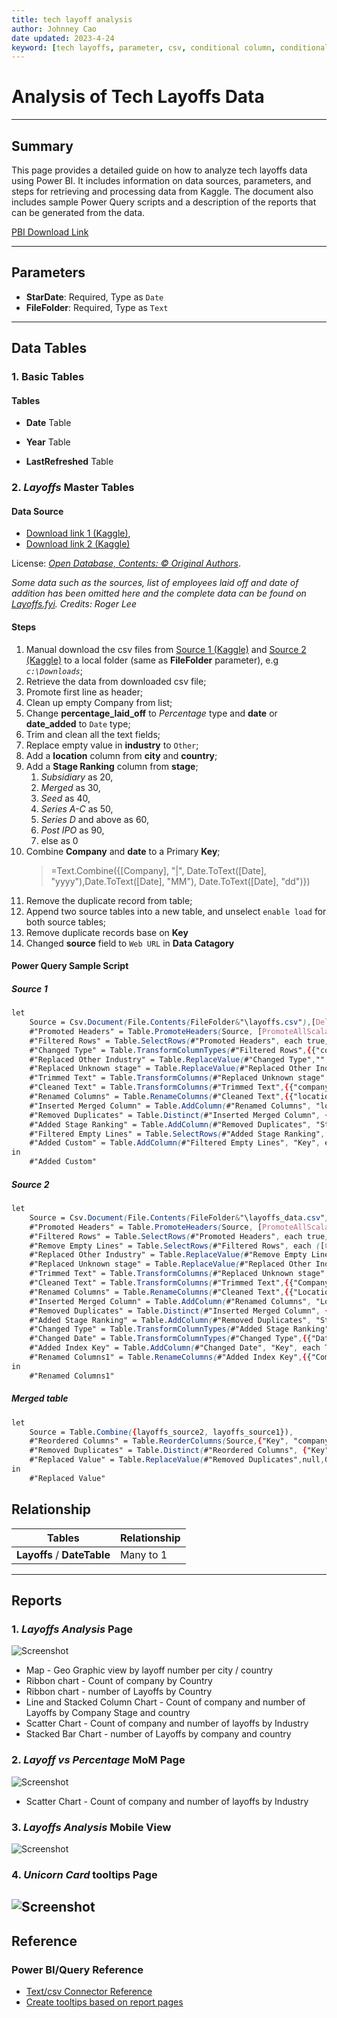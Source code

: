```yaml
---
title: tech layoff analysis
author: Johnney Cao
date updated: 2023-4-24
keyword: [tech layoffs, parameter, csv, conditional column, conditional formatting, append queries, multiple sources, web URL]
---
```


# Analysis of Tech Layoffs Data

----------

## Summary 

This page provides a detailed guide on how to analyze tech layoffs data using Power BI. It includes information on data sources, parameters, and steps for retrieving and processing data from Kaggle. The document also includes sample Power Query scripts and a description of the reports that can be generated from the data.

[PBI Download Link](../_Asset%20Library/Source_Files/Layoffs.pbit)

----------

## Parameters

- **StarDate**: Required, Type as `Date`
- **FileFolder**: Required, Type as `Text`

----------

## Data Tables

### 1. Basic Tables

#### Tables 

- **Date** Table

- **Year** Table

- **LastRefreshed** Table

### 2. *Layoffs* Master Tables

#### Data Source
- [Download link 1 (Kaggle)](https://www.kaggle.com/datasets/swaptr/layoffs-2022),
- [Download link 2 (Kaggle)](https://www.kaggle.com/datasets/theakhilb/layoffs-data-2022)

License: *[Open Database, Contents: © Original Authors](http://opendatacommons.org/licenses/odbl/1.0/)*. 

*Some data such as the sources, list of employees laid off and date of addition has been omitted here and the complete data can be found on [Layoffs.fyi](https://layoffs.fyi/). Credits: Roger Lee*

#### Steps

1. Manual download the csv files from  [Source 1 (Kaggle)](https://www.kaggle.com/datasets/swaptr/layoffs-2022) and [Source 2 (Kaggle)](https://www.kaggle.com/datasets/theakhilb/layoffs-data-2022) to a local folder (same as **FileFolder** parameter), e.g *`c:\Downloads`*;
1. Retrieve the data from downloaded csv file; 
1. Promote first line as header;
1. Clean up empty Company from list;
1. Change **percentage_laid_off** to *Percentage* type and **date** or **date_added** to `Date` type;
1. Trim and clean all the text fields;
1. Replace empty value in **industry** to `Other`;
1. Add a **location** column from **city** and **country**;
1. Add a **Stage Ranking** column from **stage**;
    1. *Subsidiary* as 20,
    1. *Merged* as 30,
    1. *Seed* as 40,
    1. *Series A-C* as 50,
    1. *Series D* and above as 60,
    1. *Post IPO* as 90,
    1. else as 0 
1. Combine **Company** and **date** to a Primary **Key**;
    > =Text.Combine({[Company], "|", Date.ToText([Date], "yyyy"),Date.ToText([Date], "MM"), Date.ToText([Date], "dd")})
1. Remove the duplicate record from table;
1. Append two source tables into a new table, and unselect `enable load` for both source tables;
1. Remove duplicate records base on **Key**
1. Changed **source** field to `Web URL` in **Data Catagory**


#### Power Query Sample Script

##### Source 1
```css
let
    Source = Csv.Document(File.Contents(FileFolder&"\layoffs.csv"),[Delimiter=",", Columns=9, Encoding=65001, QuoteStyle=QuoteStyle.None]),
    #"Promoted Headers" = Table.PromoteHeaders(Source, [PromoteAllScalars=true]),
    #"Filtered Rows" = Table.SelectRows(#"Promoted Headers", each true),
    #"Changed Type" = Table.TransformColumnTypes(#"Filtered Rows",{{"company", type text}, {"location", type text}, {"industry", type text}, {"total_laid_off", Int64.Type}, {"percentage_laid_off", Percentage.Type}, {"date", type date}, {"stage", type text}, {"country", type text}, {"funds_raised", Int64.Type}}),
    #"Replaced Other Industry" = Table.ReplaceValue(#"Changed Type","","Other",Replacer.ReplaceValue,{"industry"}),
    #"Replaced Unknown stage" = Table.ReplaceValue(#"Replaced Other Industry","","Unknown",Replacer.ReplaceValue,{"stage"}),
    #"Trimmed Text" = Table.TransformColumns(#"Replaced Unknown stage",{{"company", Text.Trim, type text}, {"location", Text.Trim, type text}, {"industry", Text.Trim, type text}, {"country", Text.Trim, type text}, {"stage", Text.Trim, type text}}),
    #"Cleaned Text" = Table.TransformColumns(#"Trimmed Text",{{"company", Text.Clean, type text}, {"location", Text.Clean, type text}, {"industry", Text.Clean, type text}, {"country", Text.Clean, type text}, {"stage", Text.Clean, type text}}),
    #"Renamed Columns" = Table.RenameColumns(#"Cleaned Text",{{"location", "city"}}),
    #"Inserted Merged Column" = Table.AddColumn(#"Renamed Columns", "location", each Text.Combine({[city], ", ", [country]}), type text),
    #"Removed Duplicates" = Table.Distinct(#"Inserted Merged Column", {"company", "total_laid_off", "percentage_laid_off", "date", "location"}),
    #"Added Stage Ranking" = Table.AddColumn(#"Removed Duplicates", "Stage Ranking", each if Text.Contains([stage], "IPO") then 90 else if Text.Contains([stage], "Private") then 80 else if Text.Contains([stage], "Subsidiary") then 20 else if Text.Contains([stage], "Acquired") then 30 else if Text.Contains([stage], "Merged") then 30 else if [stage] = "Seed" then 40 else if [stage] = "Series A" then 50 else if [stage] = "Series B" then 50 else if [stage] = "Series C" then 50 else if Text.StartsWith([stage], "Series") then 60 else 0),
    #"Filtered Empty Lines" = Table.SelectRows(#"Added Stage Ranking", each ([company] <> null and [company] <> "" and [company] <> "#Paid" and [company] <> "&Open")),
    #"Added Custom" = Table.AddColumn(#"Filtered Empty Lines", "Key", each Text.Combine({[company], "|", Date.ToText([date], "yyyy"),Date.ToText([date], "MM"), Date.ToText([date], "dd")}))
in
    #"Added Custom"
```
##### Source 2
```css
let
    Source = Csv.Document(File.Contents(FileFolder&"\layoffs_data.csv"),[Delimiter=",", Columns=11, Encoding=65001, QuoteStyle=QuoteStyle.None]),
    #"Promoted Headers" = Table.PromoteHeaders(Source, [PromoteAllScalars=true]),
    #"Filtered Rows" = Table.SelectRows(#"Promoted Headers", each true),
    #"Remove Empty Lines" = Table.SelectRows(#"Filtered Rows", each ([Company] <> null and [Company] <> "" and [Company] <> "#Paid" and [Company] <> "&Open")),
    #"Replaced Other Industry" = Table.ReplaceValue(#"Remove Empty Lines","","Other",Replacer.ReplaceValue,{"Industry"}),
    #"Replaced Unknown stage" = Table.ReplaceValue(#"Replaced Other Industry","","Unknown",Replacer.ReplaceValue,{"Stage"}),
    #"Trimmed Text" = Table.TransformColumns(#"Replaced Unknown stage",{{"Company", Text.Trim, type text}, {"Location_HQ", Text.Trim, type text}, {"Industry", Text.Trim, type text}, {"Country", Text.Trim, type text}, {"Stage", Text.Trim, type text}, {"Source", Text.Trim, type text}}),
    #"Cleaned Text" = Table.TransformColumns(#"Trimmed Text",{{"Company", Text.Clean, type text}, {"Location_HQ", Text.Clean, type text}, {"Industry", Text.Clean, type text}, {"Country", Text.Clean, type text}, {"Stage", Text.Clean, type text}, {"Source", Text.Clean, type text}}),
    #"Renamed Columns" = Table.RenameColumns(#"Cleaned Text",{{"Location_HQ", "city"}}),
    #"Inserted Merged Column" = Table.AddColumn(#"Renamed Columns", "Location", each Text.Combine({[city], ", ", [Country]}), type text),
    #"Removed Duplicates" = Table.Distinct(#"Inserted Merged Column", {"Company", "Laid_Off_Count", "Percentage", "Date", "Location"}),
    #"Added Stage Ranking" = Table.AddColumn(#"Removed Duplicates", "Stage Ranking", each if Text.Contains([Stage], "IPO") then 90 else if Text.Contains([Stage], "Private") then 80 else if Text.Contains([Stage], "Subsidiary") then 20 else if Text.Contains([Stage], "Acquired") then 30 else if Text.Contains([Stage], "Merged") then 30 else if [Stage] = "Seed" then 40 else if [Stage] = "Series A" then 50 else if [Stage] = "Series B" then 50 else if [Stage] = "Series C" then 50 else if Text.StartsWith([Stage], "Series") then 60 else 0),
    #"Changed Type" = Table.TransformColumnTypes(#"Added Stage Ranking",{{"Company", type text}, {"city", type text}, {"Industry", type text}, {"Laid_Off_Count", Int64.Type}, {"Date", type datetime}, {"Source", type text}, {"Funds_Raised", Int64.Type}, {"Stage", type text}, {"Date_Added", type datetime}, {"Country", type text}, {"Percentage", Percentage.Type}, {"Location", type text}, {"Stage Ranking", Int64.Type}}),
    #"Changed Date" = Table.TransformColumnTypes(#"Changed Type",{{"Date", type date}, {"Date_Added", type date}}),
    #"Added Index Key" = Table.AddColumn(#"Changed Date", "Key", each Text.Combine({[Company], "|", Date.ToText([Date], "yyyy"),Date.ToText([Date], "MM"), Date.ToText([Date], "dd")})),
    #"Renamed Columns1" = Table.RenameColumns(#"Added Index Key",{{"Company", "company"}, {"Industry", "industry"}, {"Laid_Off_Count", "total_laid_off"}, {"Date", "date"}, {"Source", "source"}, {"Funds_Raised", "funds_raised"}, {"Stage", "stage"}, {"Date_Added", "date_added"}, {"Country", "country"}, {"Percentage", "percentage_laid_off"}, {"Location", "location"}})
in
    #"Renamed Columns1"
```

##### Merged table
```css
let
    Source = Table.Combine({layoffs_source2, layoffs_source1}),
    #"Reordered Columns" = Table.ReorderColumns(Source,{"Key", "company", "city", "industry", "total_laid_off", "date", "source", "funds_raised", "stage", "date_added", "country", "percentage_laid_off", "location", "Stage Ranking"}),
    #"Removed Duplicates" = Table.Distinct(#"Reordered Columns", {"Key"}),
    #"Replaced Value" = Table.ReplaceValue(#"Removed Duplicates",null,0,Replacer.ReplaceValue,{"percentage_laid_off"})
in
    #"Replaced Value"
```

## Relationship
Tables | Relationship
---- | -----
**Layoffs** / **DateTable** | Many to 1

----------

## Reports

### 1. *Layoffs Analysis* Page
![Screenshot](../_Asset%20Library/Layoffs_Screenshot.png)

- Map - Geo Graphic view by layoff number per city / country
- Ribbon chart - Count of company by Country
- Ribbon chart - number of Layoffs by Country
- Line and Stacked Column Chart - Count of company and number of Layoffs by Company Stage and country
- Scatter Chart - Count of company and number of layoffs by Industry
- Stacked Bar Chart - number of Layoffs by company and country

### 2. *Layoff vs Percentage* MoM Page
![Screenshot](../_Asset%20Library/Layoffs_MonthlyDetail.png)
- Scatter Chart - Count of company and number of layoffs by Industry

### 3. *Layoffs Analysis* Mobile View
![Screenshot](../_Asset%20Library/Layoffs_MobileView.png)

### 4. *Unicorn Card* tooltips Page
![Screenshot](../_Asset%20Library/Layoffs_Card.png)
----------

## Reference

### Power BI/Query Reference

- [Text/csv Connector Reference](https://learn.microsoft.com/en-us/power-query/connectors/text-csv)
- [Create tooltips based on report pages](https://learn.microsoft.com/en-us/power-bi/create-reports/desktop-tooltips?tabs=powerbi-desktop)
